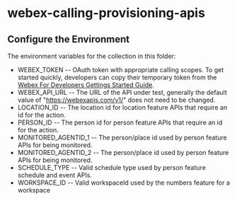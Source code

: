 # webex-calling-provisioning-apis

## Configure the Environment

The environment variables for the collection in this folder:

* WEBEX_TOKEN -- OAuth token with appropriate calling scopes. To get started quickly, developers can copy their temporary token from the [Webex For Developers Gettings Started Guide](https://developer.webex.com/docs/api/getting-started#accounts-and-authentication). 
* WEBEX_API_URL -- The URL of the API under test, generally the default value of "https://webexapis.com/v1/" does not need to be changed.
* LOCATION_ID -- The location id for location feature APIs that require an id for the action.
* PERSON_ID -- The person id for person feature APIs that require an id for the action.
* MONITORED_AGENTID_1 -- The person/place id used by person feature APIs for being monitored.
* MONITORED_AGENTID_2 -- The person/place id used by person feature APIs for being monitored.
* SCHEDULE_TYPE -- Valid schedule type used by person feature schedule and event APIs.
* WORKSPACE_ID -- Valid workspaceId used by the numbers feature for a workspace

